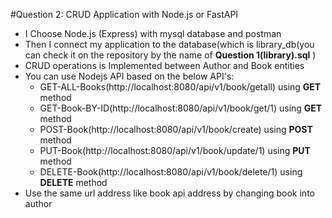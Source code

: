 #Question 2: CRUD Application with Node.js or FastAPI
+ I Choose Node.js (Express) with mysql database and postman
+ Then I connect my application to the database(which is library_db(you can check it on the repository by the name of **Question 1(library).sql** )
+ CRUD operations is Implemented between Author and Book entities
+ You can use Nodejs API based on the below API's:
  - GET-ALL-Books(http://localhost:8080/api/v1/book/getall) using **GET** method
  - GET-Book-BY-ID(http://localhost:8080/api/v1/book/get/1) using **GET** method
  - POST-Book(http://localhost:8080/api/v1/book/create) using **POST** method
  - PUT-Book(http://localhost:8080/api/v1/book/update/1) using **PUT** method
  - DELETE-Book(http://localhost:8080/api/v1/book/delete/1) using **DELETE** method
+ Use the same url address like book api address by changing book into author
